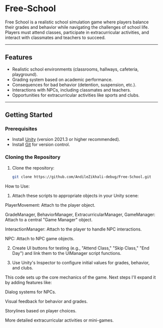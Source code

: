 # Free-School

Free School is a realistic school simulation game where players balance their grades and behavior while navigating the challenges of school life. Players must attend classes, participate in extracurricular activities, and interact with classmates and teachers to succeed.

---

## Features
- Realistic school environments (classrooms, hallways, cafeteria, playground).
- Grading system based on academic performance.
- Consequences for bad behavior (detention, suspension, etc.).
- Interactions with NPCs, including classmates and teachers.
- Opportunities for extracurricular activities like sports and clubs.

---

## Getting Started

### Prerequisites
- Install [Unity](https://unity.com/) (version 2021.3 or higher recommended).
- Install [Git](https://git-scm.com/) for version control.

### Cloning the Repository
1. Clone the repository:
   ```bash
   git clone https://github.com/AndileZikhali-debug/Free-School.git
   
How to Use:

1. Attach these scripts to appropriate objects in your Unity scene:

PlayerMovement: Attach to the player object.

GradeManager, BehaviorManager, ExtracurricularManager, GameManager: Attach to a central "Game Manager" object.

InteractionManager: Attach to the player to handle NPC interactions.

NPC: Attach to NPC game objects.



2. Create UI buttons for testing (e.g., "Attend Class," "Skip Class," "End Day") and link them to the UIManager script functions.


3. Use Unity's Inspector to configure initial values for grades, behavior, and clubs.

This code sets up the core mechanics of the game. Next steps I'll expand it by adding features like:

Dialog systems for NPCs.

Visual feedback for behavior and grades.

Storylines based on player choices.

More detailed extracurricular activities or mini-games.
